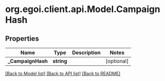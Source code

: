# org.egoi.client.api.Model.CampaignHash
## Properties

Name | Type | Description | Notes
------------ | ------------- | ------------- | -------------
**_CampaignHash** | **string** |  | [optional] 

[[Back to Model list]](../README.md#documentation-for-models) [[Back to API list]](../README.md#documentation-for-api-endpoints) [[Back to README]](../README.md)

